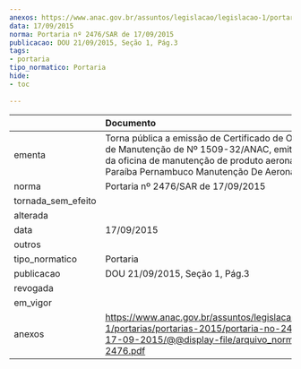 ```yaml
---
anexos: https://www.anac.gov.br/assuntos/legislacao/legislacao-1/portarias/portarias-2015/portaria-no-2476-sar-de-17-09-2015/@@display-file/arquivo_norma/PA2015-2476.pdf
data: 17/09/2015
norma: Portaria nº 2476/SAR de 17/09/2015
publicacao: DOU 21/09/2015, Seção 1, Pág.3
tags:
- portaria
tipo_normatico: Portaria
hide: 
- toc 
 
---
```


|                    | Documento                                                                                                                                                                                                       |
|:-------------------|:----------------------------------------------------------------------------------------------------------------------------------------------------------------------------------------------------------------|
| ementa             | Torna pública a emissão de Certificado de Organização de Manutenção de Nº 1509-32/ANAC, emitido em favor da oficina de manutenção de produto aeronáutico Helip Paraíba Pernambuco Manutenção De Aeronaves Ltda. |
| norma              | Portaria nº 2476/SAR de 17/09/2015                                                                                                                                                                              |
| tornada_sem_efeito |                                                                                                                                                                                                                 |
| alterada           |                                                                                                                                                                                                                 |
| data               | 17/09/2015                                                                                                                                                                                                      |
| outros             |                                                                                                                                                                                                                 |
| tipo_normatico     | Portaria                                                                                                                                                                                                        |
| publicacao         | DOU 21/09/2015, Seção 1, Pág.3                                                                                                                                                                                  |
| revogada           |                                                                                                                                                                                                                 |
| em_vigor           |                                                                                                                                                                                                                 |
| anexos             | https://www.anac.gov.br/assuntos/legislacao/legislacao-1/portarias/portarias-2015/portaria-no-2476-sar-de-17-09-2015/@@display-file/arquivo_norma/PA2015-2476.pdf                                               |